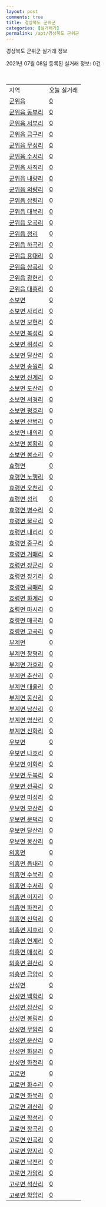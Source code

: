 ```yaml
---
layout: post
comments: true
title: 경상북도 군위군
categories: [실거래가]
permalink: /apt/경상북도 군위군
---
```


경상북도 군위군 실거래 정보

2021년 07월 08일 등록된 실거래 정보: 0건

<script type="text/javascript">
  google.charts.load('current', {'packages':['corechart']});
  google.charts.setOnLoadCallback(drawChart);

  function drawChart() {
    var data = google.visualization.arrayToDataTable([['거래일', '매매', '전월세', '전매'], ['20-07', 1, 0, 0], ['20-08', 5, 0, 0], ['20-09', 4, 0, 0], ['20-10', 4, 0, 0], ['20-11', 1, 1, 0], ['20-12', 1, 1, 0], ['21-01', 2, 0, 0], ['21-03', 1, 0, 0], ['21-04', 1, 1, 0], ['21-06', 1, 0, 0]]);

    var options = {
      title: '최근 유형별 거래량 추이',
      legend: { position: 'bottom' }
    };

    var chart = new google.visualization.LineChart(document.getElementById('columnchart_material'));
    chart.draw(data, (options));
  }
</script>

<div id="columnchart_material" style="width: 95%; margin-left: -35px"></div>
<br>
<table class="sortable">
  <tr>
    <td>지역</td>
    <td>오늘 실거래</td>
  </tr>

  
  <tr class="item">
    <td><a href="경상북도 군위군 군위읍">군위읍</a></td>
    <td><a href="경상북도 군위군 군위읍">0</a></td>
  </tr>
    

  <tr class="item">
    <td><a href="경상북도 군위군 군위읍 동부리">군위읍 동부리</a></td>
    <td><a href="경상북도 군위군 군위읍 동부리">0</a></td>
  </tr>
    

  <tr class="item">
    <td><a href="경상북도 군위군 군위읍 서부리">군위읍 서부리</a></td>
    <td><a href="경상북도 군위군 군위읍 서부리">0</a></td>
  </tr>
    

  <tr class="item">
    <td><a href="경상북도 군위군 군위읍 금구리">군위읍 금구리</a></td>
    <td><a href="경상북도 군위군 군위읍 금구리">0</a></td>
  </tr>
    

  <tr class="item">
    <td><a href="경상북도 군위군 군위읍 무성리">군위읍 무성리</a></td>
    <td><a href="경상북도 군위군 군위읍 무성리">0</a></td>
  </tr>
    

  <tr class="item">
    <td><a href="경상북도 군위군 군위읍 수서리">군위읍 수서리</a></td>
    <td><a href="경상북도 군위군 군위읍 수서리">0</a></td>
  </tr>
    

  <tr class="item">
    <td><a href="경상북도 군위군 군위읍 사직리">군위읍 사직리</a></td>
    <td><a href="경상북도 군위군 군위읍 사직리">0</a></td>
  </tr>
    

  <tr class="item">
    <td><a href="경상북도 군위군 군위읍 내량리">군위읍 내량리</a></td>
    <td><a href="경상북도 군위군 군위읍 내량리">0</a></td>
  </tr>
    

  <tr class="item">
    <td><a href="경상북도 군위군 군위읍 외량리">군위읍 외량리</a></td>
    <td><a href="경상북도 군위군 군위읍 외량리">0</a></td>
  </tr>
    

  <tr class="item">
    <td><a href="경상북도 군위군 군위읍 삽령리">군위읍 삽령리</a></td>
    <td><a href="경상북도 군위군 군위읍 삽령리">0</a></td>
  </tr>
    

  <tr class="item">
    <td><a href="경상북도 군위군 군위읍 대북리">군위읍 대북리</a></td>
    <td><a href="경상북도 군위군 군위읍 대북리">0</a></td>
  </tr>
    

  <tr class="item">
    <td><a href="경상북도 군위군 군위읍 오곡리">군위읍 오곡리</a></td>
    <td><a href="경상북도 군위군 군위읍 오곡리">0</a></td>
  </tr>
    

  <tr class="item">
    <td><a href="경상북도 군위군 군위읍 정리">군위읍 정리</a></td>
    <td><a href="경상북도 군위군 군위읍 정리">0</a></td>
  </tr>
    

  <tr class="item">
    <td><a href="경상북도 군위군 군위읍 하곡리">군위읍 하곡리</a></td>
    <td><a href="경상북도 군위군 군위읍 하곡리">0</a></td>
  </tr>
    

  <tr class="item">
    <td><a href="경상북도 군위군 군위읍 용대리">군위읍 용대리</a></td>
    <td><a href="경상북도 군위군 군위읍 용대리">0</a></td>
  </tr>
    

  <tr class="item">
    <td><a href="경상북도 군위군 군위읍 상곡리">군위읍 상곡리</a></td>
    <td><a href="경상북도 군위군 군위읍 상곡리">0</a></td>
  </tr>
    

  <tr class="item">
    <td><a href="경상북도 군위군 군위읍 광현리">군위읍 광현리</a></td>
    <td><a href="경상북도 군위군 군위읍 광현리">0</a></td>
  </tr>
    

  <tr class="item">
    <td><a href="경상북도 군위군 군위읍 대흥리">군위읍 대흥리</a></td>
    <td><a href="경상북도 군위군 군위읍 대흥리">0</a></td>
  </tr>
    

  <tr class="item">
    <td><a href="경상북도 군위군 소보면">소보면</a></td>
    <td><a href="경상북도 군위군 소보면">0</a></td>
  </tr>
    

  <tr class="item">
    <td><a href="경상북도 군위군 소보면 사리리">소보면 사리리</a></td>
    <td><a href="경상북도 군위군 소보면 사리리">0</a></td>
  </tr>
    

  <tr class="item">
    <td><a href="경상북도 군위군 소보면 보현리">소보면 보현리</a></td>
    <td><a href="경상북도 군위군 소보면 보현리">0</a></td>
  </tr>
    

  <tr class="item">
    <td><a href="경상북도 군위군 소보면 복성리">소보면 복성리</a></td>
    <td><a href="경상북도 군위군 소보면 복성리">0</a></td>
  </tr>
    

  <tr class="item">
    <td><a href="경상북도 군위군 소보면 위성리">소보면 위성리</a></td>
    <td><a href="경상북도 군위군 소보면 위성리">0</a></td>
  </tr>
    

  <tr class="item">
    <td><a href="경상북도 군위군 소보면 달산리">소보면 달산리</a></td>
    <td><a href="경상북도 군위군 소보면 달산리">0</a></td>
  </tr>
    

  <tr class="item">
    <td><a href="경상북도 군위군 소보면 송원리">소보면 송원리</a></td>
    <td><a href="경상북도 군위군 소보면 송원리">0</a></td>
  </tr>
    

  <tr class="item">
    <td><a href="경상북도 군위군 소보면 신계리">소보면 신계리</a></td>
    <td><a href="경상북도 군위군 소보면 신계리">0</a></td>
  </tr>
    

  <tr class="item">
    <td><a href="경상북도 군위군 소보면 도산리">소보면 도산리</a></td>
    <td><a href="경상북도 군위군 소보면 도산리">0</a></td>
  </tr>
    

  <tr class="item">
    <td><a href="경상북도 군위군 소보면 서경리">소보면 서경리</a></td>
    <td><a href="경상북도 군위군 소보면 서경리">0</a></td>
  </tr>
    

  <tr class="item">
    <td><a href="경상북도 군위군 소보면 평호리">소보면 평호리</a></td>
    <td><a href="경상북도 군위군 소보면 평호리">0</a></td>
  </tr>
    

  <tr class="item">
    <td><a href="경상북도 군위군 소보면 산법리">소보면 산법리</a></td>
    <td><a href="경상북도 군위군 소보면 산법리">0</a></td>
  </tr>
    

  <tr class="item">
    <td><a href="경상북도 군위군 소보면 내의리">소보면 내의리</a></td>
    <td><a href="경상북도 군위군 소보면 내의리">0</a></td>
  </tr>
    

  <tr class="item">
    <td><a href="경상북도 군위군 소보면 봉황리">소보면 봉황리</a></td>
    <td><a href="경상북도 군위군 소보면 봉황리">0</a></td>
  </tr>
    

  <tr class="item">
    <td><a href="경상북도 군위군 소보면 봉소리">소보면 봉소리</a></td>
    <td><a href="경상북도 군위군 소보면 봉소리">0</a></td>
  </tr>
    

  <tr class="item">
    <td><a href="경상북도 군위군 효령면">효령면</a></td>
    <td><a href="경상북도 군위군 효령면">0</a></td>
  </tr>
    

  <tr class="item">
    <td><a href="경상북도 군위군 효령면 노행리">효령면 노행리</a></td>
    <td><a href="경상북도 군위군 효령면 노행리">0</a></td>
  </tr>
    

  <tr class="item">
    <td><a href="경상북도 군위군 효령면 오천리">효령면 오천리</a></td>
    <td><a href="경상북도 군위군 효령면 오천리">0</a></td>
  </tr>
    

  <tr class="item">
    <td><a href="경상북도 군위군 효령면 성리">효령면 성리</a></td>
    <td><a href="경상북도 군위군 효령면 성리">0</a></td>
  </tr>
    

  <tr class="item">
    <td><a href="경상북도 군위군 효령면 병수리">효령면 병수리</a></td>
    <td><a href="경상북도 군위군 효령면 병수리">0</a></td>
  </tr>
    

  <tr class="item">
    <td><a href="경상북도 군위군 효령면 불로리">효령면 불로리</a></td>
    <td><a href="경상북도 군위군 효령면 불로리">0</a></td>
  </tr>
    

  <tr class="item">
    <td><a href="경상북도 군위군 효령면 내리리">효령면 내리리</a></td>
    <td><a href="경상북도 군위군 효령면 내리리">0</a></td>
  </tr>
    

  <tr class="item">
    <td><a href="경상북도 군위군 효령면 중구리">효령면 중구리</a></td>
    <td><a href="경상북도 군위군 효령면 중구리">0</a></td>
  </tr>
    

  <tr class="item">
    <td><a href="경상북도 군위군 효령면 거매리">효령면 거매리</a></td>
    <td><a href="경상북도 군위군 효령면 거매리">0</a></td>
  </tr>
    

  <tr class="item">
    <td><a href="경상북도 군위군 효령면 장군리">효령면 장군리</a></td>
    <td><a href="경상북도 군위군 효령면 장군리">0</a></td>
  </tr>
    

  <tr class="item">
    <td><a href="경상북도 군위군 효령면 장기리">효령면 장기리</a></td>
    <td><a href="경상북도 군위군 효령면 장기리">0</a></td>
  </tr>
    

  <tr class="item">
    <td><a href="경상북도 군위군 효령면 금매리">효령면 금매리</a></td>
    <td><a href="경상북도 군위군 효령면 금매리">0</a></td>
  </tr>
    

  <tr class="item">
    <td><a href="경상북도 군위군 효령면 화계리">효령면 화계리</a></td>
    <td><a href="경상북도 군위군 효령면 화계리">0</a></td>
  </tr>
    

  <tr class="item">
    <td><a href="경상북도 군위군 효령면 마시리">효령면 마시리</a></td>
    <td><a href="경상북도 군위군 효령면 마시리">0</a></td>
  </tr>
    

  <tr class="item">
    <td><a href="경상북도 군위군 효령면 매곡리">효령면 매곡리</a></td>
    <td><a href="경상북도 군위군 효령면 매곡리">0</a></td>
  </tr>
    

  <tr class="item">
    <td><a href="경상북도 군위군 효령면 고곡리">효령면 고곡리</a></td>
    <td><a href="경상북도 군위군 효령면 고곡리">0</a></td>
  </tr>
    

  <tr class="item">
    <td><a href="경상북도 군위군 부계면">부계면</a></td>
    <td><a href="경상북도 군위군 부계면">0</a></td>
  </tr>
    

  <tr class="item">
    <td><a href="경상북도 군위군 부계면 창평리">부계면 창평리</a></td>
    <td><a href="경상북도 군위군 부계면 창평리">0</a></td>
  </tr>
    

  <tr class="item">
    <td><a href="경상북도 군위군 부계면 가호리">부계면 가호리</a></td>
    <td><a href="경상북도 군위군 부계면 가호리">0</a></td>
  </tr>
    

  <tr class="item">
    <td><a href="경상북도 군위군 부계면 춘산리">부계면 춘산리</a></td>
    <td><a href="경상북도 군위군 부계면 춘산리">0</a></td>
  </tr>
    

  <tr class="item">
    <td><a href="경상북도 군위군 부계면 대율리">부계면 대율리</a></td>
    <td><a href="경상북도 군위군 부계면 대율리">0</a></td>
  </tr>
    

  <tr class="item">
    <td><a href="경상북도 군위군 부계면 동산리">부계면 동산리</a></td>
    <td><a href="경상북도 군위군 부계면 동산리">0</a></td>
  </tr>
    

  <tr class="item">
    <td><a href="경상북도 군위군 부계면 남산리">부계면 남산리</a></td>
    <td><a href="경상북도 군위군 부계면 남산리">0</a></td>
  </tr>
    

  <tr class="item">
    <td><a href="경상북도 군위군 부계면 명산리">부계면 명산리</a></td>
    <td><a href="경상북도 군위군 부계면 명산리">0</a></td>
  </tr>
    

  <tr class="item">
    <td><a href="경상북도 군위군 부계면 신화리">부계면 신화리</a></td>
    <td><a href="경상북도 군위군 부계면 신화리">0</a></td>
  </tr>
    

  <tr class="item">
    <td><a href="경상북도 군위군 우보면">우보면</a></td>
    <td><a href="경상북도 군위군 우보면">0</a></td>
  </tr>
    

  <tr class="item">
    <td><a href="경상북도 군위군 우보면 나호리">우보면 나호리</a></td>
    <td><a href="경상북도 군위군 우보면 나호리">0</a></td>
  </tr>
    

  <tr class="item">
    <td><a href="경상북도 군위군 우보면 이화리">우보면 이화리</a></td>
    <td><a href="경상북도 군위군 우보면 이화리">0</a></td>
  </tr>
    

  <tr class="item">
    <td><a href="경상북도 군위군 우보면 두북리">우보면 두북리</a></td>
    <td><a href="경상북도 군위군 우보면 두북리">0</a></td>
  </tr>
    

  <tr class="item">
    <td><a href="경상북도 군위군 우보면 선곡리">우보면 선곡리</a></td>
    <td><a href="경상북도 군위군 우보면 선곡리">0</a></td>
  </tr>
    

  <tr class="item">
    <td><a href="경상북도 군위군 우보면 미성리">우보면 미성리</a></td>
    <td><a href="경상북도 군위군 우보면 미성리">0</a></td>
  </tr>
    

  <tr class="item">
    <td><a href="경상북도 군위군 우보면 모산리">우보면 모산리</a></td>
    <td><a href="경상북도 군위군 우보면 모산리">0</a></td>
  </tr>
    

  <tr class="item">
    <td><a href="경상북도 군위군 우보면 문덕리">우보면 문덕리</a></td>
    <td><a href="경상북도 군위군 우보면 문덕리">0</a></td>
  </tr>
    

  <tr class="item">
    <td><a href="경상북도 군위군 우보면 달산리">우보면 달산리</a></td>
    <td><a href="경상북도 군위군 우보면 달산리">0</a></td>
  </tr>
    

  <tr class="item">
    <td><a href="경상북도 군위군 우보면 봉산리">우보면 봉산리</a></td>
    <td><a href="경상북도 군위군 우보면 봉산리">0</a></td>
  </tr>
    

  <tr class="item">
    <td><a href="경상북도 군위군 의흥면">의흥면</a></td>
    <td><a href="경상북도 군위군 의흥면">0</a></td>
  </tr>
    

  <tr class="item">
    <td><a href="경상북도 군위군 의흥면 읍내리">의흥면 읍내리</a></td>
    <td><a href="경상북도 군위군 의흥면 읍내리">0</a></td>
  </tr>
    

  <tr class="item">
    <td><a href="경상북도 군위군 의흥면 수북리">의흥면 수북리</a></td>
    <td><a href="경상북도 군위군 의흥면 수북리">0</a></td>
  </tr>
    

  <tr class="item">
    <td><a href="경상북도 군위군 의흥면 수서리">의흥면 수서리</a></td>
    <td><a href="경상북도 군위군 의흥면 수서리">0</a></td>
  </tr>
    

  <tr class="item">
    <td><a href="경상북도 군위군 의흥면 이지리">의흥면 이지리</a></td>
    <td><a href="경상북도 군위군 의흥면 이지리">0</a></td>
  </tr>
    

  <tr class="item">
    <td><a href="경상북도 군위군 의흥면 파전리">의흥면 파전리</a></td>
    <td><a href="경상북도 군위군 의흥면 파전리">0</a></td>
  </tr>
    

  <tr class="item">
    <td><a href="경상북도 군위군 의흥면 신덕리">의흥면 신덕리</a></td>
    <td><a href="경상북도 군위군 의흥면 신덕리">0</a></td>
  </tr>
    

  <tr class="item">
    <td><a href="경상북도 군위군 의흥면 지호리">의흥면 지호리</a></td>
    <td><a href="경상북도 군위군 의흥면 지호리">0</a></td>
  </tr>
    

  <tr class="item">
    <td><a href="경상북도 군위군 의흥면 연계리">의흥면 연계리</a></td>
    <td><a href="경상북도 군위군 의흥면 연계리">0</a></td>
  </tr>
    

  <tr class="item">
    <td><a href="경상북도 군위군 의흥면 매성리">의흥면 매성리</a></td>
    <td><a href="경상북도 군위군 의흥면 매성리">0</a></td>
  </tr>
    

  <tr class="item">
    <td><a href="경상북도 군위군 의흥면 원산리">의흥면 원산리</a></td>
    <td><a href="경상북도 군위군 의흥면 원산리">0</a></td>
  </tr>
    

  <tr class="item">
    <td><a href="경상북도 군위군 의흥면 금양리">의흥면 금양리</a></td>
    <td><a href="경상북도 군위군 의흥면 금양리">0</a></td>
  </tr>
    

  <tr class="item">
    <td><a href="경상북도 군위군 산성면">산성면</a></td>
    <td><a href="경상북도 군위군 산성면">0</a></td>
  </tr>
    

  <tr class="item">
    <td><a href="경상북도 군위군 산성면 백학리">산성면 백학리</a></td>
    <td><a href="경상북도 군위군 산성면 백학리">0</a></td>
  </tr>
    

  <tr class="item">
    <td><a href="경상북도 군위군 산성면 삼산리">산성면 삼산리</a></td>
    <td><a href="경상북도 군위군 산성면 삼산리">0</a></td>
  </tr>
    

  <tr class="item">
    <td><a href="경상북도 군위군 산성면 봉림리">산성면 봉림리</a></td>
    <td><a href="경상북도 군위군 산성면 봉림리">0</a></td>
  </tr>
    

  <tr class="item">
    <td><a href="경상북도 군위군 산성면 무암리">산성면 무암리</a></td>
    <td><a href="경상북도 군위군 산성면 무암리">0</a></td>
  </tr>
    

  <tr class="item">
    <td><a href="경상북도 군위군 산성면 운산리">산성면 운산리</a></td>
    <td><a href="경상북도 군위군 산성면 운산리">0</a></td>
  </tr>
    

  <tr class="item">
    <td><a href="경상북도 군위군 산성면 화본리">산성면 화본리</a></td>
    <td><a href="경상북도 군위군 산성면 화본리">0</a></td>
  </tr>
    

  <tr class="item">
    <td><a href="경상북도 군위군 산성면 화전리">산성면 화전리</a></td>
    <td><a href="경상북도 군위군 산성면 화전리">0</a></td>
  </tr>
    

  <tr class="item">
    <td><a href="경상북도 군위군 고로면">고로면</a></td>
    <td><a href="경상북도 군위군 고로면">0</a></td>
  </tr>
    

  <tr class="item">
    <td><a href="경상북도 군위군 고로면 화수리">고로면 화수리</a></td>
    <td><a href="경상북도 군위군 고로면 화수리">0</a></td>
  </tr>
    

  <tr class="item">
    <td><a href="경상북도 군위군 고로면 화북리">고로면 화북리</a></td>
    <td><a href="경상북도 군위군 고로면 화북리">0</a></td>
  </tr>
    

  <tr class="item">
    <td><a href="경상북도 군위군 고로면 괴산리">고로면 괴산리</a></td>
    <td><a href="경상북도 군위군 고로면 괴산리">0</a></td>
  </tr>
    

  <tr class="item">
    <td><a href="경상북도 군위군 고로면 학성리">고로면 학성리</a></td>
    <td><a href="경상북도 군위군 고로면 학성리">0</a></td>
  </tr>
    

  <tr class="item">
    <td><a href="경상북도 군위군 고로면 장곡리">고로면 장곡리</a></td>
    <td><a href="경상북도 군위군 고로면 장곡리">0</a></td>
  </tr>
    

  <tr class="item">
    <td><a href="경상북도 군위군 고로면 인곡리">고로면 인곡리</a></td>
    <td><a href="경상북도 군위군 고로면 인곡리">0</a></td>
  </tr>
    

  <tr class="item">
    <td><a href="경상북도 군위군 고로면 양지리">고로면 양지리</a></td>
    <td><a href="경상북도 군위군 고로면 양지리">0</a></td>
  </tr>
    

  <tr class="item">
    <td><a href="경상북도 군위군 고로면 낙전리">고로면 낙전리</a></td>
    <td><a href="경상북도 군위군 고로면 낙전리">0</a></td>
  </tr>
    

  <tr class="item">
    <td><a href="경상북도 군위군 고로면 가암리">고로면 가암리</a></td>
    <td><a href="경상북도 군위군 고로면 가암리">0</a></td>
  </tr>
    

  <tr class="item">
    <td><a href="경상북도 군위군 고로면 석산리">고로면 석산리</a></td>
    <td><a href="경상북도 군위군 고로면 석산리">0</a></td>
  </tr>
    

  <tr class="item">
    <td><a href="경상북도 군위군 고로면 학암리">고로면 학암리</a></td>
    <td><a href="경상북도 군위군 고로면 학암리">0</a></td>
  </tr>
    


</table>


    